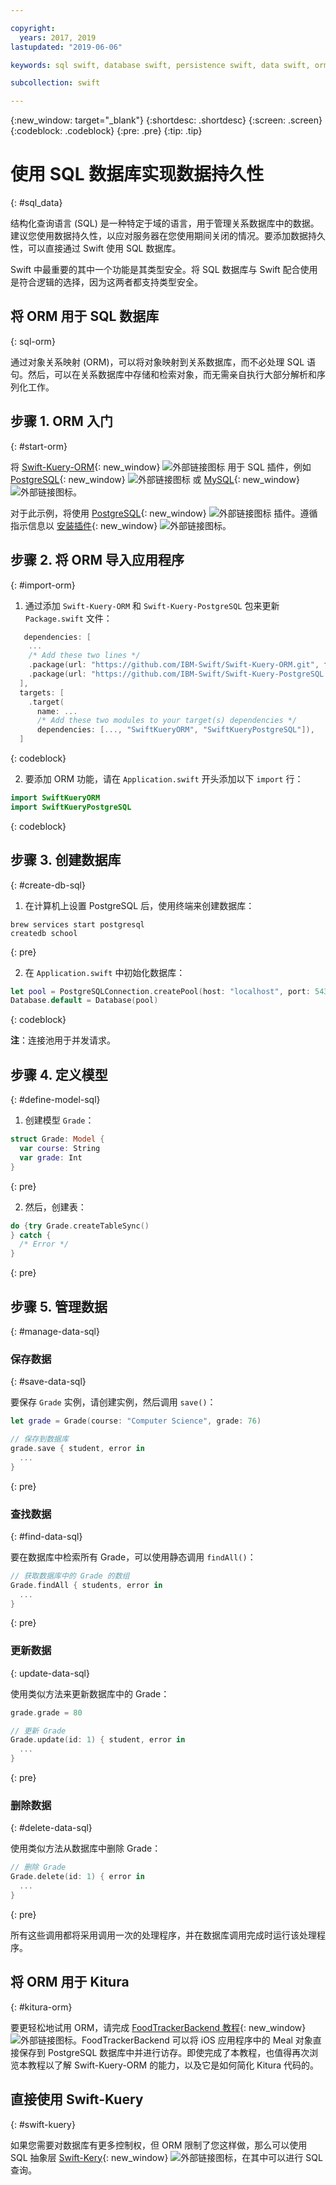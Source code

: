 ```yaml
---

copyright:
  years: 2017, 2019
lastupdated: "2019-06-06"

keywords: sql swift, database swift, persistence swift, data swift, orm swift, kuery swift, kitura swift

subcollection: swift

---
```


{:new_window: target="_blank"}
{:shortdesc: .shortdesc}
{:screen: .screen}
{:codeblock: .codeblock}
{:pre: .pre}
{:tip: .tip}

# 使用 SQL 数据库实现数据持久性
{: #sql_data}

结构化查询语言 (SQL) 是一种特定于域的语言，用于管理关系数据库中的数据。建议您使用数据持久性，以应对服务器在您使用期间关闭的情况。要添加数据持久性，可以直接通过 Swift 使用 SQL 数据库。 

Swift 中最重要的其中一个功能是其类型安全。将 SQL 数据库与 Swift 配合使用是符合逻辑的选择，因为这两者都支持类型安全。

## 将 ORM 用于 SQL 数据库
{: sql-orm}

通过对象关系映射 (ORM)，可以将对象映射到关系数据库，而不必处理 SQL 语句。然后，可以在关系数据库中存储和检索对象，而无需亲自执行大部分解析和序列化工作。

## 步骤 1. ORM 入门
{: #start-orm}

将 [Swift-Kuery-ORM](https://github.com/IBM-Swift/Swift-Kuery-ORM){: new_window} ![外部链接图标](../../icons/launch-glyph.svg "外部链接图标") 用于 SQL 插件，例如 [PostgreSQL](https://github.com/IBM-Swift/Swift-Kuery-PostgreSQL){: new_window} ![外部链接图标](../../icons/launch-glyph.svg "外部链接图标") 或 [MySQL](https://github.com/IBM-Swift/SwiftKueryMySQL){: new_window} ![外部链接图标](../../icons/launch-glyph.svg "外部链接图标")。

对于此示例，将使用 [PostgreSQL](https://github.com/IBM-Swift/Swift-Kuery-PostgreSQL){: new_window} ![外部链接图标](../../icons/launch-glyph.svg "外部链接图标") 插件。遵循指示信息以 [安装插件](https://github.com/IBM-Swift/Swift-Kuery-PostgreSQL#postgresql-client-installation){: new_window} ![外部链接图标](../../icons/launch-glyph.svg "外部链接图标")。

## 步骤 2. 将 ORM 导入应用程序
{: #import-orm}

1. 通过添加 `Swift-Kuery-ORM` 和 `Swift-Kuery-PostgreSQL` 包来更新 `Package.swift` 文件：
  ```swift
     dependencies: [
      ...
      /* Add these two lines */
      .package(url: "https://github.com/IBM-Swift/Swift-Kuery-ORM.git", from: "0.0.1"),
      .package(url: "https://github.com/IBM-Swift/Swift-Kuery-PostgreSQL.git", from: "1.0.0"),
    ],
    targets: [
      .target(
        name: ...
        /* Add these two modules to your target(s) dependencies */
        dependencies: [..., "SwiftKueryORM", "SwiftKueryPostgreSQL"]),
    ]
  ```
  {: codeblock}

2. 要添加 ORM 功能，请在 `Application.swift` 开头添加以下 `import` 行：
  ```swift
  import SwiftKueryORM
  import SwiftKueryPostgreSQL
  ```
  {: codeblock}

## 步骤 3. 创建数据库
{: #create-db-sql}

1. 在计算机上设置 PostgreSQL 后，使用终端来创建数据库：
  ```
  brew services start postgresql
  createdb school
  ```
  {: pre}

2. 在 `Application.swift` 中初始化数据库：
  ```swift
  let pool = PostgreSQLConnection.createPool(host: "localhost", port: 5432, options: [.databaseName("school")], poolOptions: ConnectionPoolOptions(initialCapacity: 10, maxCapacity: 50, timeout: 10000))
  Database.default = Database(pool)
  ```
  {: codeblock}

  **注**：连接池用于并发请求。

## 步骤 4. 定义模型
{: #define-model-sql}

1. 创建模型 `Grade`：
  ```swift
  struct Grade: Model {
    var course: String
    var grade: Int
  }
  ```
  {: pre}

2. 然后，创建表：
  ```swift
do {try Grade.createTableSync()
  } catch {
    /* Error */
  }
  ```
  {: pre}

## 步骤 5. 管理数据
{: #manage-data-sql}

### 保存数据
{: #save-data-sql}

要保存 `Grade` 实例，请创建实例，然后调用 `save()`：
```swift
let grade = Grade(course: "Computer Science", grade: 76)

// 保存到数据库
grade.save { student, error in
  ...
}
```
{: pre}

### 查找数据
{: #find-data-sql}

要在数据库中检索所有 Grade，可以使用静态调用 `findAll()`：
```swift
// 获取数据库中的 Grade 的数组
Grade.findAll { students, error in
  ...
}
```
{: pre}

### 更新数据
{: update-data-sql}

使用类似方法来更新数据库中的 Grade：
```swift
grade.grade = 80

// 更新 Grade
Grade.update(id: 1) { student, error in
  ...
}
```
{: pre}

### 删除数据
{: #delete-data-sql}

使用类似方法从数据库中删除 Grade：
```swift
// 删除 Grade
Grade.delete(id: 1) { error in
  ...
}
```
{: pre}

所有这些调用都将采用调用一次的处理程序，并在数据库调用完成时运行该处理程序。

## 将 ORM 用于 Kitura
{: #kitura-orm}

要更轻松地试用 ORM，请完成 [FoodTrackerBackend 教程](https://github.com/IBM/FoodTrackerBackend){: new_window} ![外部链接图标](../../icons/launch-glyph.svg "外部链接图标")。FoodTrackerBackend 可以将 iOS 应用程序中的 Meal 对象直接保存到 PostgreSQL 数据库中并进行访存。即使完成了本教程，也值得再次浏览本教程以了解 Swift-Kuery-ORM 的能力，以及它是如何简化 Kitura 代码的。

## 直接使用 Swift-Kuery
{: #swift-kuery}

如果您需要对数据库有更多控制权，但 ORM 限制了您这样做，那么可以使用 SQL 抽象层 [Swift-Kery](https://github.com/IBM-Swift/Swift-Kuery){: new_window} ![外部链接图标](../../icons/launch-glyph.svg "外部链接图标")，在其中可以进行 SQL 查询。
